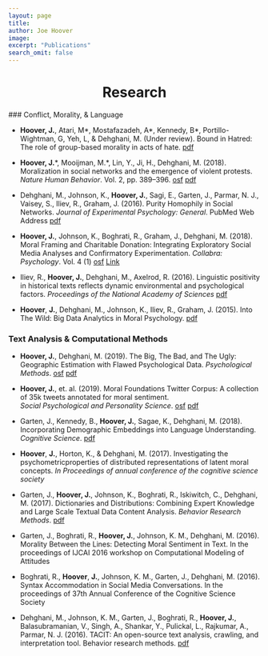 ```yaml
---
layout: page
title:
author: Joe Hoover
image: 
excerpt: "Publications"
search_omit: false
---
```


<center> <h1>Research </h1> </center>
### Conflict, Morality, & Language

* **Hoover, J.**, Atari, M\*, Mostafazadeh, A\*, Kennedy, B\*, 
Portillo-Wightman, G, Yeh, L, & Dehghani, M. (Under review). 
Bound in Hatred: The role of group-based morality in acts of hate. 
[pdf](/papers/preprint_hoover_bound_in_hatred.pdf)

* **Hoover, J.**\*, Mooijman, M.\*, Lin, Y., Ji, H., Dehghani, M. 
(2018). 
Moralization in social networks and the emergence of violent protests. 
*Nature Human Behavior*. Vol. 2, pp. 389–396. 
[osf](https://osf.io/wqzmj/) [pdf](/papers/hoover_protest_violence.pdf)

* Dehghani, M., Johnson, K., **Hoover, J.**, Sagi, E., Garten, J., Parmar, N. J., Vaisey, S., Iliev, R., Graham, J. (2016). 
Purity Homophily in Social Networks. 
*Journal of Experimental Psychology: General*. PubMed Web Address 
[pdf](http://morteza-dehghani.net/wp-content/uploads/purityHomophily.pdf)

* **Hoover, J.**, Johnson, K., Boghrati, R., Graham, J., Dehghani, M. 
(2018). 
Moral Framing and Charitable Donation: Integrating Exploratory Social Media Analyses and Confirmatory Experimentation. 
*Collabra: Psychology*. Vol. 4 (1) 
[osf](https://osf.io/crdsj/) [Link](https://www.collabra.org/article/10.1525/collabra.129/)

* Iliev, R., **Hoover, J.**, Dehghani, M., Axelrod, R. 
(2016). 
Linguistic positivity in historical texts reflects dynamic environmental and psychological factors. 
*Proceedings of the National Academy of Sciences*
[pdf](http://www.pnas.org/content/early/2016/11/15/1612058113.full.pdf)

* **Hoover**, **J.**, Dehghani, M., Johnson, K., Iliev, R., Graham, J. (2015). 
Into The Wild: Big Data Analytics in Moral Psychology. [pdf](/papers/into_the_wild.pdf)


### Text Analysis & Computational Methods

* **Hoover, J.**, Dehghani, M. (2019). 
The Big, The Bad, and The Ugly: Geographic Estimation with Flawed Psychological Data. 
*Psychological Methods*. 
[osf](https://osf.io/8javp/) [pdf](/papers/hoover_and_dehghani_2019.pdf)

* **Hoover, J.**, et. al. (2019). Moral Foundations Twitter Corpus: A collection of 35k tweets annotated for moral sentiment.  
*Social Psychological and Personality Science*. 
[osf](https://osf.io/k5n7y/) [pdf](https://psyarxiv.com/w4f72/)

* Garten, J., Kennedy, B., **Hoover, J.**, Sagae, K., Dehghani, M. 
(2018). 
Incorporating Demographic Embeddings into Language Understanding. 
*Cognitive Science*. 
[pdf](/papers/dem2vec.pdf)

* **Hoover**, **J.**, Horton, K., & Dehghani, M. (2017). 
Investigating the psychometricproperties of distributed representations of latent moral concepts. 
*In Proceedings of annual conference of the cognitive science society*

* Garten, J., **Hoover, J.**, Johnson, K., Boghrati, R., Iskiwitch, C., Dehghani, M. (2017). 
Dictionaries and Distributions: Combining Expert Knowledge and Large Scale Textual Data Content Analysis. 
*Behavior Research Methods*.
[pdf](http://morteza-dehghani.net/wp-content/uploads/DDR.pdf)

* Garten, J., Boghrati, R., **Hoover, J.**, Johnson, K. M., Dehghani, M. (2016). 
Morality Between the Lines: Detecting Moral Sentiment in Text. 
In the proceedings of IJCAI 2016 workshop on Computational Modeling of Attitudes 

* Boghrati, R., **Hoover**, **J.**, Johnson, K. M., Garten, J., Dehghani, M. (2016). 
Syntax Accommodation in Social Media Conversations. 
In the proceedings of 37th Annual Conference of the Cognitive Science Society

* Dehghani, M., Johnson, K. M., Garten, J., Boghrati, R., **Hoover, J.**, Balasubramanian, V., Singh, A., Shankar, Y., Pulickal, L., Rajkumar, A., Parmar, N. J. (2016). 
TACIT: An open-source text analysis, crawling, and interpretation tool. 
Behavior research methods. 
[pdf](http://morteza-dehghani.net/wp-content/uploads/TACIT.pdf)


<!--![right-aligned-image](/images/bih_map-1.png){: .align-right.bordered -->
<!--height="650px" width="650"}-->

<!--![right-aligned-image](/images/protest_violence_twitter.png){: .align-left.bordered -->
<!--height="650px" width="650"}-->



